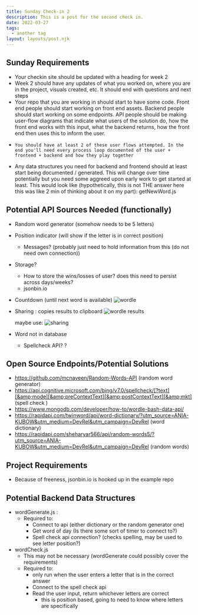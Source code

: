 ```yaml
---
title: Sunday Check-in 2
description: This is a post for the second check in. 
date: 2022-03-27
tags:
  - another tag
layout: layouts/post.njk
---
```

## Sunday Requirements

-  Your checkin site should be updated with a heading for week 2
  -   Week 2 should have any updates of what you worked on, where you are in the project, visuals created, etc. It should end with questions and next steps
  -  Your repo that you are working in should start to have some code. Front end people should start working on front end assets. Backend people should start working on some endpoints. API people should be making user-flow diagrams that indicate what users of the solution do, how the front end works with this input, what the backend returns, how the front end then uses this to inform the user.
   -     You should have at least 2 of these user flows attempted. In the end you'll need every process loop documented of the user + frontend + backend and how they play together
  -  Any data structures you need for backend and frontend should at least start being documented / generated. This will change over time potentially but you need some aggreed upon early work to get started at least. This would look like (hypothetically, this is not THE answer here this was like 2 min of thinking about it on my part): getNewWord.js

## Potential API Sources Needed (functionally)
- Random word generator (somehow needs to be 5 letters)
- Position indicator (will show if the letter is in correct position)
    - Messages? (probably just need to hold information from this (do not need own connection))
- Storage? 
    - How to store the wins/losses of user? does this need to persist across days/weeks? 
    - jsonbin.io
- Countdown (until next word is available)
    ![wordle](https://dev-to-uploads.s3.amazonaws.com/uploads/articles/aflsgpu7nmnw6ytvv3qi.png)
- Sharing : copies results to clipboard 
    ![wordle results](https://dev-to-uploads.s3.amazonaws.com/uploads/articles/h7eon4rwta6b61gu72jq.png)

    maybe use: ![sharing](https://patternflyelements.org/components/clipboard/)

- Word not in database
    - Spellcheck API? ?
## Open Source Endpoints/Potential Solutions
- https://github.com/mcnaveen/Random-Words-API (random word generator)
- https://api.cognitive.microsoft.com/bing/v7.0/spellcheck/[?text][&amp;mode][&amp;preContextText][&amp;postContextText][&amp;mkt] (spell check )
- https://www.mongodb.com/developer/how-to/wordle-bash-data-api/
- https://rapidapi.com/twinword/api/word-dictionary/?utm_source=ANIA-KUBOW&utm_medium=DevRel&utm_campaign=DevRel 
(word dictionary)
- https://rapidapi.com/sheharyar566/api/random-words5/?utm_source=ANIA-KUBOW&utm_medium=DevRel&utm_campaign=DevRel
(random words)

## Project Requirements
- Because of freeness, jsonbin.io is hooked up in the example repo

## Potential Backend Data Structures
- wordGenerate.js :
  - Required to: 
    - Connect to api (either dictionary or the random generator one)
    - Get word of day (Is there some sort of timer to connect to?)
    - Spell check api connection? (checks spelling, may be used to see letter position?)
- wordCheck.js
  - This may not be necessary (wordGenerate could possibly cover the requirements)
  - Required to:
      - only run when the user enters a letter that is in the correct answer
      - Connect to the spell check api
      - Read the user input, return whichever letters are correct
          - this is position based, going to need to know where letters are specifically
          

  
     